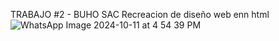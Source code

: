 TRABAJO #2 - BUHO SAC
Recreacion de diseño web enn html
![WhatsApp Image 2024-10-11 at 4 54 39 PM](https://github.com/user-attachments/assets/79e8bde1-65ee-4e1c-903d-3c146136d3e5)


